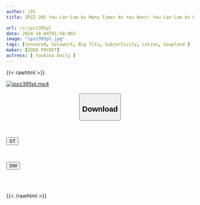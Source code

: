 ```yaml
---
author: j91
title: IPZZ-395 You Can Cum As Many Times As You Want! You Can Cum As Many Times As You Want, Anytime, Anywhere. Ultimate Soapland Special. A Total Of 19 Superb Cumshots! G-cup Gravure Model Body Soapland Princess Super Service Yuhina Emily

url: /v/ipzz395pl
date: 2024-10-04T01:50:00Z
image: "ipzz395pl.jpg"
tags: [Censored, Solowork, Big Tits, Subjectivity, Lotion, Soapland	]
maker: [IDEA POCKET]
actress: [ Yuuhina Emily ]
---
```



{{< rawhtml >}}

<div class="video" data-videoid="VXKQdxeQdJhKBGR">
    <a href="javascript:;">
        <img src="/v/ipzz395pl/ipzz395pl.jpg" width="WIDTH" height="HEIGHT" alt="ipzz395pl.mp4" loading="lazy">
    </a>
</div>

<script type="text/javascript" src="https://j91.asia/asset/on-demand-st.js"></script>

<br>
  <link rel="stylesheet" href="https://j91.asia/asset/bs5.css">
  
  <center>
  <button class="btn btn-primary" type="button" data-bs-toggle="collapse" data-bs-target=".multi-collapse" aria-expanded="false" aria-controls="multiCollapseExample1 multiCollapseExample2"><h2>Download</h2></button></center>
</p>
<div class="row">
  <div class="col">
    <div class="collapse multi-collapse" id="multiCollapseExample1">
      <div class="card card-body">
	      	      <br>
<div class="buttons">  
<p><a href="/v/ipzz395pl/st.html" target="_blank"><button class="btn-hover color-3"><i class="fa fa-download"></i> ST</button></a></p></div>
    </div>
  </div>
</div>
  <div class="col">
    <div class="collapse multi-collapse" id="multiCollapseExample2">
      <div class="card card-body">
	      <br>
<div class="buttons">
<p><a href="/v/ipzz395pl/sw.html" target="_blank"><button class="btn-hover color-2"><i class="fa fa-download"></i> SW</button></a></p></div>
<br><br>
      </div>
    </div>
  </div>
</div>

{{< /rawhtml >}}